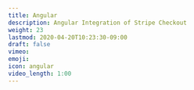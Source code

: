 ```yaml
---
title: Angular
description: Angular Integration of Stripe Checkout
weight: 23
lastmod: 2020-04-20T10:23:30-09:00
draft: false
vimeo: 
emoji: 
icon: angular
video_length: 1:00
---
```

